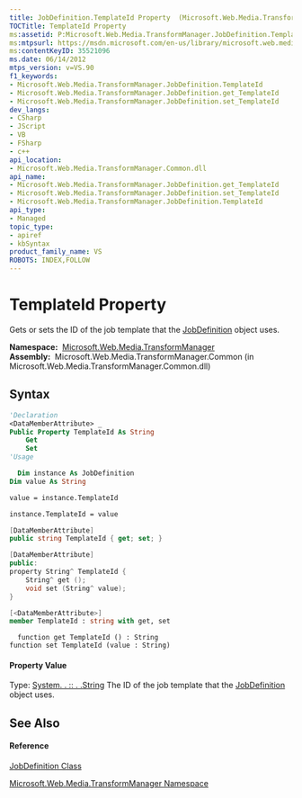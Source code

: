 ```yaml
---
title: JobDefinition.TemplateId Property  (Microsoft.Web.Media.TransformManager)
TOCTitle: TemplateId Property
ms:assetid: P:Microsoft.Web.Media.TransformManager.JobDefinition.TemplateId
ms:mtpsurl: https://msdn.microsoft.com/en-us/library/microsoft.web.media.transformmanager.jobdefinition.templateid(v=VS.90)
ms:contentKeyID: 35521096
ms.date: 06/14/2012
mtps_version: v=VS.90
f1_keywords:
- Microsoft.Web.Media.TransformManager.JobDefinition.TemplateId
- Microsoft.Web.Media.TransformManager.JobDefinition.get_TemplateId
- Microsoft.Web.Media.TransformManager.JobDefinition.set_TemplateId
dev_langs:
- CSharp
- JScript
- VB
- FSharp
- c++
api_location:
- Microsoft.Web.Media.TransformManager.Common.dll
api_name:
- Microsoft.Web.Media.TransformManager.JobDefinition.get_TemplateId
- Microsoft.Web.Media.TransformManager.JobDefinition.set_TemplateId
- Microsoft.Web.Media.TransformManager.JobDefinition.TemplateId
api_type:
- Managed
topic_type:
- apiref
- kbSyntax
product_family_name: VS
ROBOTS: INDEX,FOLLOW
---
```


# TemplateId Property

Gets or sets the ID of the job template that the [JobDefinition](jobdefinition-class-microsoft-web-media-transformmanager.md) object uses.

**Namespace:**  [Microsoft.Web.Media.TransformManager](microsoft-web-media-transformmanager-namespace.md)  
**Assembly:**  Microsoft.Web.Media.TransformManager.Common (in Microsoft.Web.Media.TransformManager.Common.dll)

## Syntax

``` vb
'Declaration
<DataMemberAttribute> _
Public Property TemplateId As String
    Get
    Set
'Usage

  Dim instance As JobDefinition
Dim value As String

value = instance.TemplateId

instance.TemplateId = value
```

``` csharp
[DataMemberAttribute]
public string TemplateId { get; set; }
```

``` c++
[DataMemberAttribute]
public:
property String^ TemplateId {
    String^ get ();
    void set (String^ value);
}
```

``` fsharp
[<DataMemberAttribute>]
member TemplateId : string with get, set
```

``` jscript
  function get TemplateId () : String
function set TemplateId (value : String)
```

#### Property Value

Type: [System. . :: . .String](https://msdn.microsoft.com/en-us/library/s1wwdcbf\(v=vs.90\))  
The ID of the job template that the [JobDefinition](jobdefinition-class-microsoft-web-media-transformmanager.md) object uses.  

## See Also

#### Reference

[JobDefinition Class](jobdefinition-class-microsoft-web-media-transformmanager.md)

[Microsoft.Web.Media.TransformManager Namespace](microsoft-web-media-transformmanager-namespace.md)

